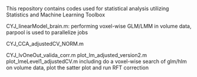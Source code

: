 This repository contains codes used for statistical analysis utilizing Statistics and Machine Learning Toolbox

CYJ_linearModel_brain.m: performing voxel-wise GLM/LMM in volume data, parpool is used to parallelize jobs

CYJ_CCA_adjustedCV_NORM.m

CYJ_lvOneOut_valida_corr.m
plot_lm_adjusted_version2.m
plot_lmeLevel1_adjustedCV.m
including do a voxel-wise search of glm/hlm on volume data, plot the satter plot and run RFT correction

